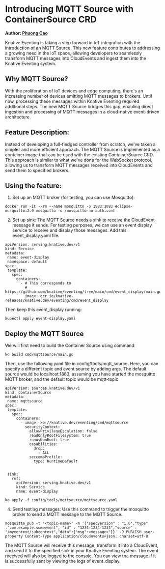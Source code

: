 # Introducing MQTT Source with ContainerSource CRD

**Author: [Phuong Cao](https://www.linkedin.com/in/phuong-cao-pc/)**

Knative Eventing is taking a step forward in IoT integration with the introduction of an MQTT Source. This new feature contributes to addressing a growing need in the IoT space, allowing developers to seamlessly transform MQTT messages into CloudEvents and ingest them into the Knative Eventing system.

## Why MQTT Source?

With the proliferation of IoT devices and edge computing, there's an increasing number of devices emitting MQTT messages to brokers. Until now, processing these messages within Knative Eventing required additional steps. The new MQTT Source bridges this gap, enabling direct ingestion and processing of MQTT messages in a cloud-native event-driven architecture.

## Feature Description:

Instead of developing a full-fledged controller from scratch, we've taken a simpler and more efficient approach. The MQTT Source is implemented as a container image that can be used with the existing ContainerSource CRD. This approach is similar to what we've done for the WebSocket protocol, allowing us to transform MQTT messages received into CloudEvents and send them to specified brokers.

## Using the feature:

1. Set up an MQTT broker (for testing, you can use Mosquitto):

```shell
docker run -it --rm --name mosquitto -p 1883:1883 eclipse-mosquitto:2.0 mosquitto -c /mosquitto-no-auth.conf
```

2. Set up sink:
   The MQTT Source needs a sink to receive the CloudEvent message it sends. For testing purposes, we can use an event display service to receive and display those messages. Add this event_display.yaml file.

```
apiVersion: serving.knative.dev/v1
kind: Service
metadata:
 name: event-display
 namespace: default
spec:
 template:
   spec:
     containers:
       - # This corresponds to
         # https://github.com/knative/eventing/tree/main/cmd/event_display/main.go
         image: gcr.io/knative-releases/knative.dev/eventing/cmd/event_display
```

Then keep this event_display running:

```shell
kubectl apply event-display.yaml
```

## Deploy the MQTT Source

We will first need to build the Container Source using command:

```shell
ko build cmd/mqttsource/main.go
```

Then, use the following yaml file in config/tools/mqtt_source. Here, you can specify a different topic and event source by adding args. The default source would be localhost:1883, assuming you have started the mosquitto MQTT broker, and the default topic would be mqtt-topic

```
apiVersion: sources.knative.dev/v1
kind: ContainerSource
metadata:
 name: mqttsource
spec:
 template:
   spec:
     containers:
       - image: ko://knative.dev/eventing/cmd/mqttsource
         securityContext:
           allowPrivilegeEscalation: false
           readOnlyRootFilesystem: true
           runAsNonRoot: true
           capabilities:
             drop:
               - ALL
           seccompProfile:
             type: RuntimeDefault


 sink:
   ref:
     apiVersion: serving.knative.dev/v1
     kind: Service
     name: event-display
```

```shell
ko apply -f config/tools/mqttsource/mqttsource.yaml
```

4. Send testing messages:
   Use this command to trigger the mosquitto broker to send a MQTT message to the MQTT Source.

```shell
mosquitto_pub -t '<topic-name>' -m '{"specversion" : "1.0","type" :"com.example.someevent", "id" : "1234-1234-1234","source" : "/mycontext/subcontext","data":{"msg":<message>"}}' -D PUBLISH user-property Content-Type application/cloudevents+json; charset=utf-8
```

The MQTT Source will receive this message, transform it into a CloudEvent, and send it to the specified sink in your Knative Eventing system. The event received will also be logged to the console. You can view the message if it is successfully sent by viewing the logs of event_display.
